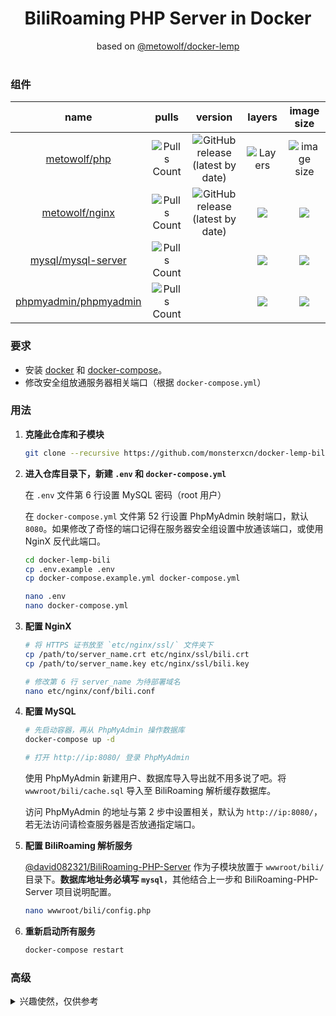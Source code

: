 <h1 align="center">BiliRoaming PHP Server in Docker</h1>

<div align="center">based on <a href="https://github.com/metowolf/docker-lemp" target="_blank">@metowolf/docker-lemp</a></div></br>


### 组件

|name|pulls|version|layers|image size|
|:---:|:---:|:---:|:---:|:---:|
|[metowolf/php](https://hub.docker.com/r/metowolf/php)|![Pulls Count](https://img.shields.io/docker/pulls/metowolf/php.svg?style=flat-square)|![GitHub release (latest by date)](https://img.shields.io/github/v/tag/metowolf/docker-php?style=flat-square)|![Layers](https://shields.beevelop.com/docker/image/layers/metowolf/php/latest.svg?style=flat-square)|![image size](https://shields.beevelop.com/docker/image/image-size/metowolf/php/latest.svg?style=flat-square)|
|[metowolf/nginx](https://hub.docker.com/r/metowolf/nginx)|![Pulls Count](https://img.shields.io/docker/pulls/metowolf/nginx.svg?style=flat-square)|![GitHub release (latest by date)](https://img.shields.io/github/v/tag/metowolf/docker-nginx?style=flat-square)|![](https://shields.beevelop.com/docker/image/layers/metowolf/nginx/latest.svg?style=flat-square)|![](https://shields.beevelop.com/docker/image/image-size/metowolf/nginx/latest.svg?style=flat-square)|
|[mysql/mysql-server](https://hub.docker.com/r/mysql/mysql-server)|![Pulls Count](https://img.shields.io/docker/pulls/mysql/mysql-server.svg?style=flat-square)||![](https://shields.beevelop.com/docker/image/layers/mysql/mysql-server/latest.svg?style=flat-square)|![](https://shields.beevelop.com/docker/image/image-size/mysql/mysql-server/latest.svg?style=flat-square)|
|[phpmyadmin/phpmyadmin](https://hub.docker.com/r/phpmyadmin/phpmyadmin)|![Pulls Count](https://img.shields.io/docker/pulls/phpmyadmin/phpmyadmin.svg?style=flat-square)||![](https://shields.beevelop.com/docker/image/layers/phpmyadmin/phpmyadmin/latest.svg?style=flat-square)|![](https://shields.beevelop.com/docker/image/image-size/phpmyadmin/phpmyadmin/latest.svg?style=flat-square)|

### 要求

 - 安装 [docker](https://get.docker.com/) 和 [docker-compose](https://docs.docker.com/compose/install/)。
 - 修改安全组放通服务器相关端口（根据 `docker-compose.yml`）

### 用法

1. **克隆此仓库和子模块**
   
   ```bash
   git clone --recursive https://github.com/monsterxcn/docker-lemp-bili.git
   ```

2. **进入仓库目录下，新建 `.env` 和 `docker-compose.yml`**
   
   在 `.env` 文件第 6 行设置 MySQL 密码（root 用户）
   
   在 `docker-compose.yml` 文件第 52 行设置 PhpMyAdmin 映射端口，默认 `8080`。如果修改了奇怪的端口记得在服务器安全组设置中放通该端口，或使用 NginX 反代此端口。
   
   ```bash
   cd docker-lemp-bili
   cp .env.example .env
   cp docker-compose.example.yml docker-compose.yml
   
   nano .env
   nano docker-compose.yml
   ```

3. **配置 NginX**
   
   ```bash
   # 将 HTTPS 证书放至 `etc/nginx/ssl/` 文件夹下
   cp /path/to/server_name.crt etc/nginx/ssl/bili.crt
   cp /path/to/server_name.key etc/nginx/ssl/bili.key
   
   # 修改第 6 行 server_name 为待部署域名
   nano etc/nginx/conf/bili.conf
   ```

4. **配置 MySQL**
   
   ```bash
   # 先启动容器，再从 PhpMyAdmin 操作数据库
   docker-compose up -d
   
   # 打开 http://ip:8080/ 登录 PhpMyAdmin
   ```
   
   使用 PhpMyAdmin 新建用户、数据库导入导出就不用多说了吧。将 `wwwroot/bili/cache.sql` 导入至 BiliRoaming 解析缓存数据库。
   
   访问 PhpMyAdmin 的地址与第 2 步中设置相关，默认为 `http://ip:8080/`，若无法访问请检查服务器是否放通指定端口。

5. **配置 BiliRoaming 解析服务**
   
   [@david082321/BiliRoaming-PHP-Server](https://github.com/david082321/BiliRoaming-PHP-Server) 作为子模块放置于 `wwwroot/bili/` 目录下。**数据库地址务必填写 `mysql`**，其他结合上一步和 BiliRoaming-PHP-Server 项目说明配置。
   
   ```bash
   nano wwwroot/bili/config.php
   ```

6. **重新启动所有服务**
   
   ```bash
   docker-compose restart
   ```

### 高级


<details><summary>兴趣使然，仅供参考</summary><br />


 - **使用自定义 HTML 页面作为站点首页**
   
   根据 [@david082321/BiliRoaming-PHP-Server](https://github.com/david082321/BiliRoaming-PHP-Server) 目前版本代码，需对 `wwwroot/bili/index.php` 进行如下替换：
   
   ```php
   // exit(WELCOME);
   header("Location: /home.html");
   ```
   
   在 `wwwroot/bili/` 新建 `home.html` 文件，将其展示为站点首页。

 - **使用此项目部署其他站点**
   
   此 Docker 可用于部署其他 PHP 站点，在 `etc/nginx/conf.d/` 目录下新建其他站点配置 `.conf` 文件后重新启动 docker-compose 服务即可，或者使用命令：
   
   ```bash
   docker-compose up -d --no-deps --build
   ```
   
   注意容器内文件路径写法，具体参考现有配置文件。

 - **启用 HTTP3/QUIC**
   
   此 Docker 支持站点使用 HTTP3 QUIC 协议。注意在服务器安全组放通 UDP 443 端口，站点 `.conf` 配置文件写法参考：
   
   ```
   server {
     # Enable QUIC, HTTP/3 and HTTP/2 on IPv4.
     listen 443 ssl http2;
     listen 443 quic;
     
     ssl_certificate      cert.crt;
     ssl_certificate_key  cert.key;
     
     # Add HSTS header
     add_header Strict-Transport-Security "max-age=31536000; preload" always;
     
     # Add Alt-Svc header to negotiate HTTP/3.
     add_header alt-svc 'h3-23=":443"; ma=86400';
     
     # Enable specific TLS versions (TLSv1 and TLSv1.1 are not longer saft, TLSv1.3 is required for QUIC).
     ssl_protocols TLSv1.2 TLSv1.3;
     ssl_ciphers TLS-CHACHA20-POLY1305-SHA256:TLS-AES-256-GCM-SHA384:TLS-AES-128-GCM-SHA256:ECDHE-ECDSA-AES256-GCM-SHA384:ECDHE-RSA-AES256-GCM-SHA384:ECDHE-ECDSA-CHACHA20-POLY1305:ECDHE-RSA-CHACHA20-POLY1305:ECDHE-ECDSA-AES128-GCM-SHA256:ECDHE-RSA-AES128-GCM-SHA256:ECDHE-ECDSA-AES256-SHA384:ECDHE-RSA-AES256-SHA384:ECDHE-ECDSA-AES128-SHA256:ECDHE-RSA-AES128-SHA256;
     ssl_prefer_server_ciphers on;
     ssl_early_data on;
   }
   ```

 - **启用 Brotli**
   
   此 Docker 支持站点使用 Brotli 压缩。站点 `.conf` 配置文件写法参考：
   
   ```
   server {

     # ...

     brotli on;
     brotli_comp_level 6;
     brotli_types text/plain text/css application/json application/x-javascript text/xml application/xml application/xml+rss text/javascript application/javascript image/svg+xml;
     
     # ...
   }
   ```


</details>